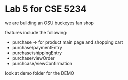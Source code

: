 # Lab 5 for CSE 5234
we are building an OSU buckeyes fan shop

features include the following:
- purchase -> for product main page and shopping cart
- purchase/paymentEntry
- purchase/shippingEntry
- purchase/viewOrder
- purchcase/viewConfirmation

look at demo folder for the DEMO
